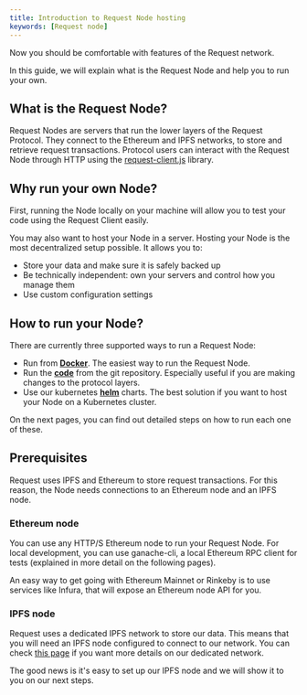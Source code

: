```yaml
---
title: Introduction to Request Node hosting
keywords: [Request node]
---
```


Now you should be comfortable with features of the Request network.

In this guide, we will explain what is the Request Node and help you to run your own.

## What is the Request Node?

Request Nodes are servers that run the lower layers of the Request Protocol. They connect to the Ethereum and IPFS networks, to store and retrieve request transactions. Protocol users can interact with the Request Node through HTTP using the [request-client.js](../5-request-client/0-intro.md) library.

## Why run your own Node?

First, running the Node locally on your machine will allow you to test your code using the Request Client easily.

You may also want to host your Node in a server. Hosting your Node is the most decentralized setup possible. It allows you to:

- Store your data and make sure it is safely backed up
- Be technically independent: own your servers and control how you manage them
- Use custom configuration settings

## How to run your Node?

There are currently three supported ways to run a Request Node:

- Run from [**Docker**](./1-docker.md). The easiest way to run the Request Node.
- Run the [**code**](./2-code.md) from the git repository. Especially useful if you are making changes to the protocol layers.
- Use our kubernetes [**helm**](./3-helm.md) charts. The best solution if you want to host your Node on a Kubernetes cluster.

On the next pages, you can find out detailed steps on how to run each one of these.

## Prerequisites

Request uses IPFS and Ethereum to store request transactions. For this reason, the Node needs connections to an Ethereum node and an IPFS node.

### Ethereum node

You can use any HTTP/S Ethereum node to run your Request Node.
For local development, you can use ganache-cli, a local Ethereum RPC client for tests (explained in more detail on the following pages).

An easy way to get going with Ethereum Mainnet or Rinkeby is to use services like Infura, that will expose an Ethereum node API for you.

### IPFS node

Request uses a dedicated IPFS network to store our data. This means that you will need an IPFS node configured to connect to our network. You can check [this page](../7-protocol/1-request-ipfs-network.md) if you want more details on our dedicated network.

The good news is it's easy to set up our IPFS node and we will show it to you on our next steps.
